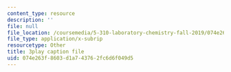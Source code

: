 ```yaml
---
content_type: resource
description: ''
file: null
file_location: /coursemedia/5-310-laboratory-chemistry-fall-2019/074e263f8603d1a743762fc6d6f049d5_-l9SfGuZJYE.srt
file_type: application/x-subrip
resourcetype: Other
title: 3play caption file
uid: 074e263f-8603-d1a7-4376-2fc6d6f049d5
---
```

